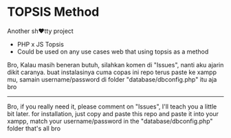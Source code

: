 # TOPSIS Method
Another sh❤️tty project
- PHP x JS Topsis
- Could be used on any use cases web that using topsis as a method


Bro, Kalau masih beneran butuh, silahkan komen di "Issues", nanti aku ajarin dikit caranya.
buat instalasinya cuma copas ini repo terus paste ke xampp mu, samain username/password di folder "database/dbconfig.php"
itu aja bro

------------------------------------------------------------------------------------------
Bro, if you really need it, please comment on "Issues", I'll teach you a little bit later.
for installation, just copy and paste this repo and paste it into your xampp, match your username/password in the "database/dbconfig.php" folder
that's all bro
